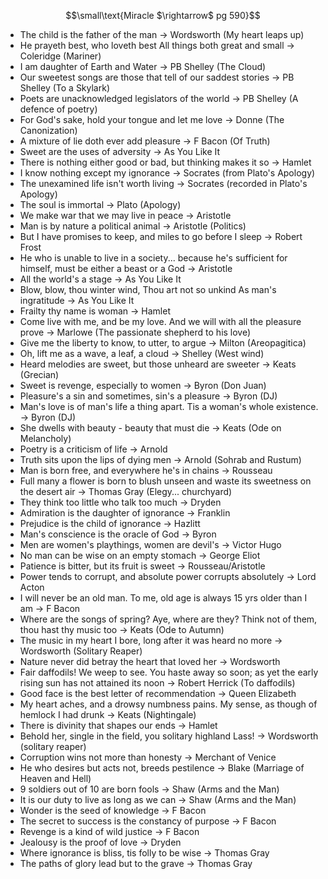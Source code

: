 $$\small\text{Miracle $\rightarrow$ pg 590}$$
- The child is the father of the man -> Wordsworth (My heart leaps up)
- He prayeth best, who loveth best 
   All things both great and small -> Coleridge (Mariner)
- I am daughter of Earth and Water -> PB Shelley (The Cloud) 
- Our sweetest songs are those that tell of our saddest stories -> PB Shelley (To a Skylark) 
- Poets are unacknowledged legislators of the world -> PB Shelley (A defence of poetry)
- For God's sake, hold your tongue and let me love -> Donne (The Canonization) 
- A mixture of lie doth ever add pleasure -> F Bacon (Of Truth)
- Sweet are the uses of adversity -> As You Like It 
- There is nothing either good or bad, but thinking makes it so -> Hamlet 
- I know nothing except my ignorance -> Socrates (from Plato's Apology)
- The unexamined life isn't worth living -> Socrates (recorded in Plato's Apology)
- The soul is immortal -> Plato (Apology)
- We make war that we may live in peace -> Aristotle 
- Man is by nature a political animal -> Aristotle (Politics)
- But I have promises to keep, and miles to go before I sleep -> Robert Frost 
- He who is unable to live in a society... because he's sufficient for himself, must be either a beast or a God -> Aristotle 
- All the world's a stage -> As You Like It 
- Blow, blow, thou winter wind,
	Thou art not so unkind 
	As man's ingratitude -> As You Like It
- Frailty thy name is woman -> Hamlet 
- Come live with me, and be my love.
	And we will with all the pleasure prove -> Marlowe (The passionate shepherd to his love)
- Give me the liberty to know, to utter, to argue -> Milton (Areopagitica)
- Oh, lift me as a wave, a leaf, a cloud -> Shelley (West wind)
- Heard melodies are sweet, but those unheard are sweeter -> Keats (Grecian)
- Sweet is revenge, especially to women -> Byron (Don Juan)
- Pleasure's a sin and sometimes, sin's a pleasure -> Byron (DJ)
- Man's love is of man's life a thing apart. Tis a woman's whole existence. -> Byron (DJ)
- She dwells with beauty - beauty that must die -> Keats (Ode on Melancholy)
- Poetry is a criticism of life -> Arnold 
- Truth sits upon the lips of dying men -> Arnold (Sohrab and Rustum)
- Man is born free, and everywhere he's in chains -> Rousseau 
- Full many a flower is born to blush unseen and waste its sweetness on the desert air -> Thomas Gray (Elegy... churchyard)
- They think too little who talk too much -> Dryden 
- Admiration is the daughter of ignorance -> Franklin 
- Prejudice is the child of ignorance -> Hazlitt
- Man's conscience is the oracle of God -> Byron 
- Men are women's playthings, women are devil's -> Victor Hugo 
- No man can be wise on an empty stomach -> George Eliot 
- Patience is bitter, but its fruit is sweet -> Rousseau/Aristotle 
- Power tends to corrupt, and absolute power corrupts absolutely -> Lord Acton 
- I will never be an old man. To me, old age is always 15 yrs older than I am -> F Bacon 
- Where are the songs of spring? Aye, where are they? Think not of them, thou hast thy music too -> Keats (Ode to Autumn) 
- The music in my heart I bore, long after it was heard no more -> Wordsworth (Solitary Reaper)
- Nature never did betray the heart that loved her -> Wordsworth 
- Fair daffodils! We weep to see. You haste away so soon; as yet the early rising sun has not attained its noon -> Robert Herrick (To daffodils)
- Good face is the best letter of recommendation -> Queen Elizabeth 
- My heart aches, and a drowsy numbness pains. My sense, as though of hemlock I had drunk -> Keats (Nightingale)
- There is divinity that shapes our ends -> Hamlet 
- Behold her, single in the field, you solitary highland Lass! -> Wordsworth (solitary reaper)
- Corruption wins not more than honesty   -> Merchant of Venice 
- He who desires but acts not, breeds pestilence -> Blake (Marriage of Heaven and Hell)
- 9 soldiers out of 10 are born fools -> Shaw (Arms and the Man)
- It is our duty to live as long as we can -> Shaw (Arms and the Man)
- Wonder is the seed of knowledge -> F Bacon
- The secret to success is the constancy of purpose -> F Bacon 
- Revenge is a kind of wild justice -> F Bacon 
- Jealousy is the proof of love -> Dryden 
- Where ignorance is bliss, tis folly to be wise -> Thomas Gray 
- The paths of glory lead but to the grave -> Thomas Gray 